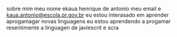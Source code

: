 sobre mim
meu nome ekaua henrique de antonio
meu email e kaua.antonio@escola.pr.gov.br
eu estou interasado em aprender aprogamagar novas linguagens
eu estou aprendendo a progamar resentimente a linguagen de javiescrit e scra

